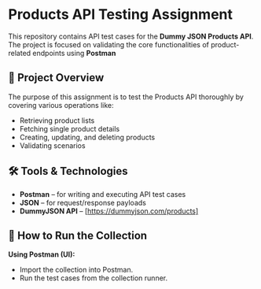 # Products API Testing Assignment

This repository contains API test cases for the **Dummy JSON Products API**. The project is focused on validating the core functionalities of product-related endpoints using **Postman** 

## 📌 Project Overview

The purpose of this assignment is to test the Products API thoroughly by covering various operations like:

- Retrieving product lists
- Fetching single product details
- Creating, updating, and deleting products
- Validating scenarios

## 🛠️ Tools & Technologies

- **Postman** – for writing and executing API test cases
- **JSON** – for request/response payloads
- **DummyJSON API** – [https://dummyjson.com/products]

## 🚀 How to Run the Collection

 **Using Postman (UI):**
   - Import the collection into Postman.
   - Run the test cases from the collection runner.

